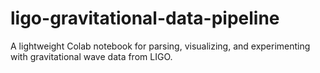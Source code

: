 # ligo-gravitational-data-pipeline
A lightweight Colab notebook for parsing, visualizing, and experimenting with gravitational wave data from LIGO.
